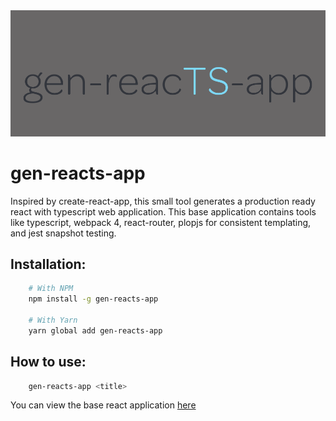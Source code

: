 <center>
<img src="media/gen-reacts-app.png"/>
</center>

# gen-reacts-app

Inspired by create-react-app, this small tool generates a production ready react with typescript web application.
This base application contains tools like typescript, webpack 4, react-router, plopjs for consistent templating, and jest snapshot testing.

## Installation:

```bash
    # With NPM
    npm install -g gen-reacts-app

    # With Yarn
    yarn global add gen-reacts-app
```

## How to use:

```bash
    gen-reacts-app <title>
```

You can view the base react application [here](base/BASE.md)
